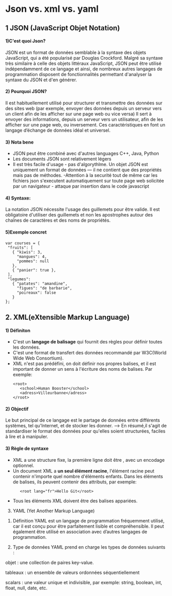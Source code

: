 # Json vs. xml vs. yaml

## 1 JSON (JavaScript Objet Notation) 

#### 1)C'est quoi Json? 

 JSON est un format de données semblable à la syntaxe des objets JavaScript, qui a été popularisé par Douglas Crockford. Malgré sa syntaxe très similaire à celle des objets littéraux JavaScript, JSON peut être utilisé indépendamment de ce langage et ainsi, de nombreux autres langages de programmation disposent de fonctionnalités permettant d'analyser la syntaxe du JSON et d'en générer. 

#### 2) Pourquoi  JSON?

 Il est habituellement utilisé pour structurer et transmettre des données sur des sites web (par exemple, envoyer des données depuis un serveur vers un client afin de les afficher sur une page web ou vice versa) Il sert à envoyer des informations, depuis un serveur vers un utilisateur, afin de les afficher sur une page web, ou inversement. Ces caractéristiques en font un langage d’échange de données idéal et universel.

 
#### 3) Nota bene

- JSON peut être combiné avec d'autres languages C++, Java, Python
- Les documents JSON sont relativement légers   
- Il est très facile d'usage - pas d'algorythlme. Un objet JSON est uniquement un format de données — il ne contient que des propriétés mais pas de méthodes.
-Attention à la securité tout de même car les fichiers json s'executent automatiquement sur toute page web solicitée par un navigateur - attaque par insertion dans le code javascript

#### 4) Syntaxe:

La notation JSON nécessite l'usage des guillemets pour être valide. Il est obligatoire d'utiliser des guillemets et non les apostrophes autour des chaînes de caractères et des noms de propriétés.
#### 5)Exemple concret

```
var courses = {
 "fruits": [
   { "kiwis": 3,
     "mangues": 4,
     "pommes": null
   },
   { "panier": true },
 ],
 "legumes":
   { "patates": "amandine",
     "figues": "de barbarie",
     "poireaux": false
   }
};
```
## 2. XML(eXtensible Markup Language)
#### 1) Définiton
- C'est un **langage de balisage** qui fournit des règles pour définir toutes les données.
- C'est une format de transfert des données recommandé par W3C(World Wide Web Consortium).
- XML n'est pas prédéfini, on doit définir nos propres balises, et il est important de donner un sens à l'écriture des noms de balises.
   Par exemple: 
    ```
    <root>
       <school>Human Booster</school>
       <adress>Villeurbanne</adress>
    </root>
    ```
#### 2) Objectif
Le but principal de ce langage est le partage de données entre différents systèmes, tel qu'Internet, et de stocker les donner.
 --> En résumé,il s'agit de standardiser le format des données pour qu'elles soient structurées, faciles à lire et à manipuler.

#### 3) Règle de syntaxe
- XML a une structure fixe, la première ligne doit être **<?xml version="1.0" encoding="UTF-8" ?>**, avec un encodage optionnel. 
- Un document XML a  **un seul élément racine**, l'élément racine peut contenir n'importe quel nombre d'éléments enfants. Dans les éléments de balises, ils peuvent contenir des attributs, par exemple:
    ```
       <root lang="fr">Hello Git</root> 
    ```
- Tous les éléments XML doivent être des balises appariées.

3. YAML (Yet Another Markup Language)
1) Définition
YAML est un langage de programmation fréquemment utilisé, car il est conçu pour être parfaitement lisible et compréhensible. Il peut également être utilisé en association avec d’autres langages de programmation.

2) Type de données
YAML prend en charge les types de données suivants :

objet : une collection de paires key-value.

tableaux : un ensemble de valeurs ordonnées séquentiellement

scalars : une valeur unique et indivisible, par exemple: string, boolean, int, float, null, date, etc.
